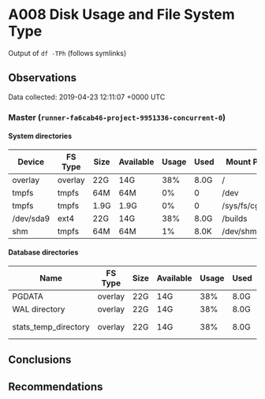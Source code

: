# A008 Disk Usage and File System Type
Output of `df -TPh` (follows symlinks)

## Observations ##
Data collected: 2019-04-23 12:11:07 +0000 UTC  

    
        
### Master (`runner-fa6cab46-project-9951336-concurrent-0`) ###

#### System directories ####
| Device | FS Type | Size | Available | Usage | Used | Mount Point |
|-------|---------|------|-----------|-----|------|-------------|
| overlay|overlay|22G|14G|38%|8.0G|/ |
| tmpfs|tmpfs|64M|64M|0%|0|/dev |
| tmpfs|tmpfs|1.9G|1.9G|0%|0|/sys/fs/cgroup |
| /dev/sda9|ext4|22G|14G|38%|8.0G|/builds |
| shm|tmpfs|64M|64M|1%|8.0K|/dev/shm |


#### Database directories ####
| Name | FS Type | Size | Available | Usage | Used | Mount Point | Path | Device |
|-----|---------|------|-----------|-----|------|-------------|------|-------|
| PGDATA |overlay |22G |14G |38% |8.0G |/ |/var/lib/postgresql/11/main |overlay |
| WAL directory |overlay |22G |14G |38% |8.0G |/ |/var/lib/postgresql/11/main/pg_wal |overlay |
| stats_temp_directory |overlay |22G |14G |38% |8.0G |/ |/var/run/postgresql/11-main.pg_stat_tmp |overlay |


        
    




## Conclusions ##

## Recommendations ##
